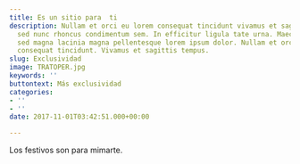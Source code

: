 ```yaml
---
title: Es un sitio para  ti
description: Nullam et orci eu lorem consequat tincidunt vivamus et sagittis magna
  sed nunc rhoncus condimentum sem. In efficitur ligula tate urna. Maecenas massa
  sed magna lacinia magna pellentesque lorem ipsum dolor. Nullam et orci eu lorem
  consequat tincidunt. Vivamus et sagittis tempus.
slug: Exclusividad
image: TRATOPER.jpg
keywords: ''
buttontext: Más exclusividad
categories:
- ''
- ''
date: 2017-11-01T03:42:51.000+00:00

---
```

Los festivos son para mimarte. 